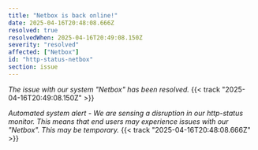 ```yaml
---
title: "Netbox is back online!"
date: 2025-04-16T20:48:08.666Z
resolved: true
resolvedWhen: 2025-04-16T20:49:08.150Z
severity: "resolved"
affected: ["Netbox"]
id: "http-status-netbox"
section: issue
---
```


*The issue with our system "Netbox" has been resolved.* {{< track "2025-04-16T20:49:08.150Z" >}}

**Automated system alert* - We are sensing a disruption in our http-status monitor. This means that end users may experience issues with our "Netbox". This may be temporary.* {{< track "2025-04-16T20:48:08.666Z" >}}
